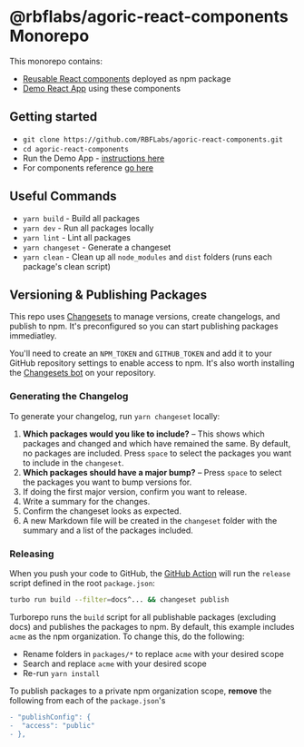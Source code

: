 # @rbflabs/agoric-react-components Monorepo

This monorepo contains:
- [Reusable React components](https://github.com/RBFLabs/agoric-react-components/tree/components-docs-update/packages/rbflabs-agoric-react-components) deployed as npm package
- [Demo React App](https://github.com/RBFLabs/agoric-react-components/tree/main/demo) using these components
  
## Getting started

- `git clone https://github.com/RBFLabs/agoric-react-components.git`
- `cd agoric-react-components`
- Run the Demo App - [instructions here](https://github.com/RBFLabs/agoric-react-components/tree/main/demo)
- For components reference [go here](https://github.com/RBFLabs/agoric-react-components/tree/components-docs-update/packages/rbflabs-agoric-react-components)


## Useful Commands

- `yarn build` - Build all packages
- `yarn dev` - Run all packages locally
- `yarn lint` - Lint all packages
- `yarn changeset` - Generate a changeset
- `yarn clean` - Clean up all `node_modules` and `dist` folders (runs each package's clean script)

## Versioning & Publishing Packages

This repo uses [Changesets](https://github.com/changesets/changesets) to manage versions, create changelogs, and publish to npm. It's preconfigured so you can start publishing packages immediatley.

You'll need to create an `NPM_TOKEN` and `GITHUB_TOKEN` and add it to your GitHub repository settings to enable access to npm. It's also worth installing the [Changesets bot](https://github.com/apps/changeset-bot) on your repository.

### Generating the Changelog

To generate your changelog, run `yarn changeset` locally:

1. **Which packages would you like to include?** – This shows which packages and changed and which have remained the same. By default, no packages are included. Press `space` to select the packages you want to include in the `changeset`.
1. **Which packages should have a major bump?** – Press `space` to select the packages you want to bump versions for.
1. If doing the first major version, confirm you want to release.
1. Write a summary for the changes.
1. Confirm the changeset looks as expected.
1. A new Markdown file will be created in the `changeset` folder with the summary and a list of the packages included.

### Releasing

When you push your code to GitHub, the [GitHub Action](https://github.com/changesets/action) will run the `release` script defined in the root `package.json`:

```bash
turbo run build --filter=docs^... && changeset publish
```

Turborepo runs the `build` script for all publishable packages (excluding docs) and publishes the packages to npm. By default, this example includes `acme` as the npm organization. To change this, do the following:

- Rename folders in `packages/*` to replace `acme` with your desired scope
- Search and replace `acme` with your desired scope
- Re-run `yarn install`

To publish packages to a private npm organization scope, **remove** the following from each of the `package.json`'s

```diff
- "publishConfig": {
-  "access": "public"
- },
```
